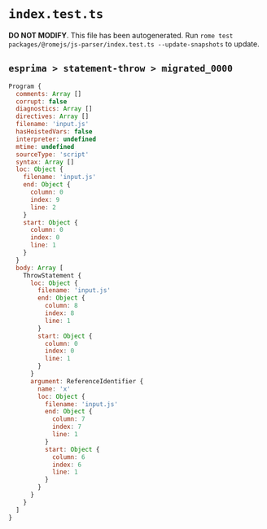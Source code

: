 # `index.test.ts`

**DO NOT MODIFY**. This file has been autogenerated. Run `rome test packages/@romejs/js-parser/index.test.ts --update-snapshots` to update.

## `esprima > statement-throw > migrated_0000`

```javascript
Program {
  comments: Array []
  corrupt: false
  diagnostics: Array []
  directives: Array []
  filename: 'input.js'
  hasHoistedVars: false
  interpreter: undefined
  mtime: undefined
  sourceType: 'script'
  syntax: Array []
  loc: Object {
    filename: 'input.js'
    end: Object {
      column: 0
      index: 9
      line: 2
    }
    start: Object {
      column: 0
      index: 0
      line: 1
    }
  }
  body: Array [
    ThrowStatement {
      loc: Object {
        filename: 'input.js'
        end: Object {
          column: 8
          index: 8
          line: 1
        }
        start: Object {
          column: 0
          index: 0
          line: 1
        }
      }
      argument: ReferenceIdentifier {
        name: 'x'
        loc: Object {
          filename: 'input.js'
          end: Object {
            column: 7
            index: 7
            line: 1
          }
          start: Object {
            column: 6
            index: 6
            line: 1
          }
        }
      }
    }
  ]
}
```
